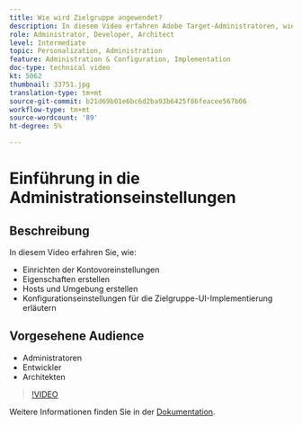 ```yaml
---
title: Wie wird Zielgruppe angewendet?
description: In diesem Video erfahren Adobe Target-Administratoren, wie Sie Kontovoreinstellungen einrichten, Eigenschaften erstellen und Hosts und Umgebung erstellen. Erfahren Sie, wie Sie die Konfigurationseinstellungen für die Zielgruppe-UI-Implementierung erklären.
role: Administrator, Developer, Architect
level: Intermediate
topic: Personalization, Administration
feature: Administration & Configuration, Implementation
doc-type: technical video
kt: 5062
thumbnail: 33751.jpg
translation-type: tm+mt
source-git-commit: b21d69b01e6bc6d2ba93b6425f86feacee567b06
workflow-type: tm+mt
source-wordcount: '89'
ht-degree: 5%

---
```



# Einführung in die Administrationseinstellungen

## Beschreibung

In diesem Video erfahren Sie, wie:

* Einrichten der Kontovoreinstellungen
* Eigenschaften erstellen
* Hosts und Umgebung erstellen
* Konfigurationseinstellungen für die Zielgruppe-UI-Implementierung erläutern

## Vorgesehene Audience

* Administratoren
* Entwickler
* Architekten

>[!VIDEO](https://video.tv.adobe.com/v/33751/?quality=12)

Weitere Informationen finden Sie in der [Dokumentation](https://docs.adobe.com/content/help/en/target/using/administer/administrating-target.html).
